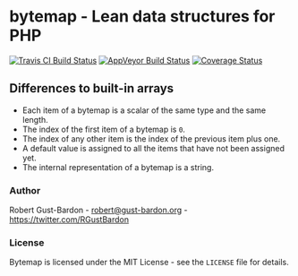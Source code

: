# bytemap - Lean data structures for PHP

[![Travis CI Build Status](https://travis-ci.org/RGustBardon/bytemap.svg?branch=master)](https://travis-ci.org/RGustBardon/bytemap)
[![AppVeyor Build Status](https://ci.appveyor.com/api/projects/status/github/RGustBardon/bytemap?branch=master&svg=true)](https://ci.appveyor.com/project/RGustBardon/bytemap)
[![Coverage Status](https://coveralls.io/repos/github/RGustBardon/bytemap/badge.svg?branch=master)](https://coveralls.io/github/RGustBardon/bytemap?branch=master)

## Differences to built-in arrays

- Each item of a bytemap is a scalar of the same type and the same length.
- The index of the first item of a bytemap is `0`.
- The index of any other item is the index of the previous item plus one.
- A default value is assigned to all the items that have not been assigned yet.
- The internal representation of a bytemap is a string.

### Author

Robert Gust-Bardon - <robert@gust-bardon.org> - <https://twitter.com/RGustBardon>

### License

Bytemap is licensed under the MIT License - see the `LICENSE` file for details.